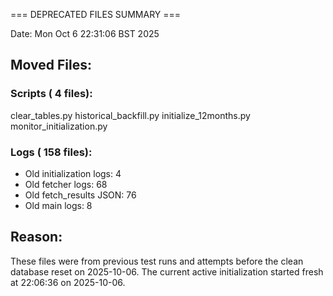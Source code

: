 === DEPRECATED FILES SUMMARY ===

Date: Mon Oct  6 22:31:06 BST 2025

## Moved Files:

### Scripts (       4 files):
clear_tables.py
historical_backfill.py
initialize_12months.py
monitor_initialization.py

### Logs (     158 files):
- Old initialization logs:        4
- Old fetcher logs:       68
- Old fetch_results JSON:       76
- Old main logs:        8

## Reason:
These files were from previous test runs and attempts before the clean database reset on 2025-10-06.
The current active initialization started fresh at 22:06:36 on 2025-10-06.

